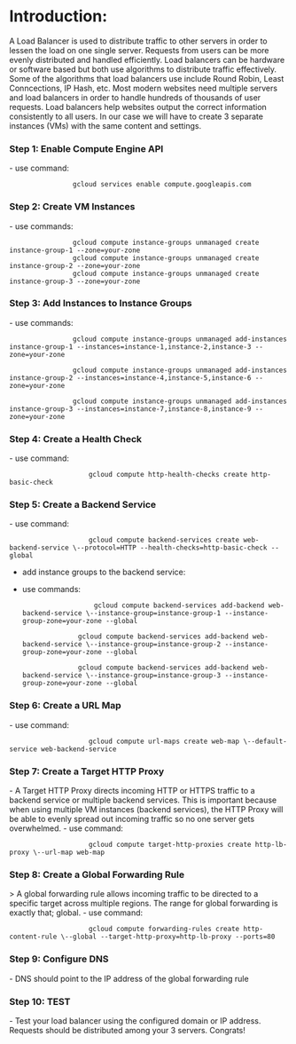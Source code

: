 <h1>Introduction:</h1>

A Load Balancer is used to distribute traffic to other servers in order to lessen the load on one single server. Requests from users can be more evenly distributed and handled efficiently. Load balancers can be hardware or software based but both use algorithms to distribute traffic effectively. Some of the algorithms that load balancers use include Round Robin, Least Conncections, IP Hash, etc. Most modern websites need multiple servers and load balancers in order to handle hundreds of thousands of user requests. Load balancers help websites output the correct information consistently to all users. In our case we will have to create 3 separate instances (VMs) with the same content and settings. 

<h3>Step 1: Enable Compute Engine API</h3>
- use command:			
 
 					gcloud services enable compute.googleapis.com

<h3>Step 2: Create VM Instances</h3>
- use commands: 
 
					gcloud compute instance-groups unmanaged create instance-group-1 --zone=your-zone
					gcloud compute instance-groups unmanaged create instance-group-2 --zone=your-zone
					gcloud compute instance-groups unmanaged create instance-group-3 --zone=your-zone

<h3>Step 3: Add Instances to Instance Groups</h3> 
- use commands:
 
					gcloud compute instance-groups unmanaged add-instances instance-group-1 --instances=instance-1,instance-2,instance-3 --zone=your-zone
	
					gcloud compute instance-groups unmanaged add-instances instance-group-2 --instances=instance-4,instance-5,instance-6 --zone=your-zone

					gcloud compute instance-groups unmanaged add-instances instance-group-3 --instances=instance-7,instance-8,instance-9 --zone=your-zone

<h3>Step 4: Create a Health Check</h3>
- use command: 
					
     					gcloud compute http-health-checks create http-basic-check

<h3>Step 5: Create a Backend Service</h3>
- use command: 
					
     					gcloud compute backend-services create web-backend-service \--protocol=HTTP --health-checks=http-basic-check --global

- add instance groups to the backend service:
- use commands: 
					
     					gcloud compute backend-services add-backend web-backend-service \--instance-group=instance-group-1 --instance-group-zone=your-zone --global

					gcloud compute backend-services add-backend web-backend-service \--instance-group=instance-group-2 --instance-group-zone=your-zone --global

					gcloud compute backend-services add-backend web-backend-service \--instance-group=instance-group-3 --instance-group-zone=your-zone --global

<h3>Step 6: Create a URL Map</h3>
- use command: 
					
     					gcloud compute url-maps create web-map \--default-service web-backend-service

<h3>Step 7: Create a Target HTTP Proxy</h3>
- A Target HTTP Proxy directs incoming HTTP or HTTPS traffic to a backend service or multiple backend services. This is important because when using multiple VM instances (backend services), the HTTP Proxy will be able to evenly spread out incoming traffic so no one server gets overwhelmed. 
- use command: 
					
     					gcloud compute target-http-proxies create http-lb-proxy \--url-map web-map

<h3>Step 8: Create a Global Forwarding Rule</h3>
> A global forwarding rule allows incoming traffic to be directed to a specific target across multiple regions. The range for global forwarding is exactly that; global. 
- use command: 
					
     					gcloud compute forwarding-rules create http-content-rule \--global --target-http-proxy=http-lb-proxy --ports=80

<h3>Step 9: Configure DNS</h3>
- DNS should point to the IP address of the global forwarding rule 
	
<h3>Step 10: TEST</h3>
- Test your load balancer using the configured domain or IP address. Requests should be distributed among your 3 servers. Congrats!
